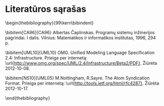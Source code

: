 # Literatūros sąrašas


\begin{thebibliography}{99\kern\bibindent}

\bibitem[CA96]{CA96}
Albertas Čaplinskas. Programų sistemų inžinerijos pagrindai. I dalis. Vilnius: Matematikos ir informatikos institutas, 1996, 294 p.   

\bibitem[UML10]{UML10}
OMG. Unified Modeling Language Specification 2.4: Infrastructure. Prieiga per internetą: \url{http://www.omg.org/spec/UML/2.4/Infrastructure/Beta2/PDF}. Žiūrėta 2012-10-08.   

\bibitem[NS10]{UML05}
M.Nottingham, R.Sayre. The Atom Syndication Format. Prieiga per internetą: \url{http://tools.ietf.org/html/rfc4287}. Žiūrėta 2012-10-17.   

\end{thebibliography}
